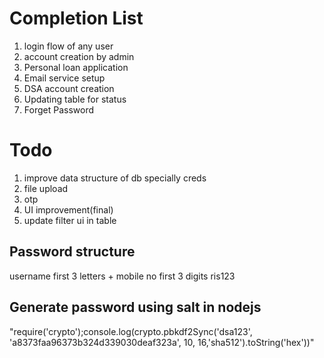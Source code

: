 # Completion List
1. login flow of any user
2. account creation by admin
3. Personal loan application
4. Email service setup
5. DSA account creation
6. Updating table for status
7. Forget Password

# Todo
1. improve data structure of db specially creds
2. file upload
3. otp 
4. UI improvement(final)
5. update filter ui in table


## Password structure

username first 3 letters + mobile no first 3 digits
ris123


## Generate password using salt in nodejs
"require('crypto');console.log(crypto.pbkdf2Sync('dsa123', 'a8373faa96373b324d339030deaf323a', 10, 16,'sha512').toString('hex'))"
